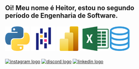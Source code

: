 <h2 align="left">Oi! Meu nome é Heitor, estou no segundo período de Engenharia de Software.</h2>

###

<p align="left">
  <img src="img/python_logo.png" height="80" alt="python logo" />
  <img src="img/pandas_logo.png" height="80" alt="pandas logo" />
  <img src="img/powerbi_logo.png" height="80" alt="power bi logo" />
  <img src="img/excel_logo.png" height="80" alt="excel logo" />
  <img src="img/sql_logo.png" height="80" alt="sql logo" />
</p>

###

<div align="left">
  <a href="https://www.instagram.com/publio.heitor/">
  <img src="https://img.shields.io/static/v1?message=Instagram&logo=instagram&label=&color=E4405F&logoColor=white&labelColor=&style=for-the-badge" height="35" alt="instagram logo"  /></a>
  <a href="https://discord.com/channels/@heitor.publio">
  <img src="https://img.shields.io/static/v1?message=Discord&logo=discord&label=&color=7289DA&logoColor=white&labelColor=&style=for-the-badge" height="35" alt="discord logo"  /></a>
  <a href="https://www.linkedin.com/in/heitorp%C3%BAblio/">
  <img src="https://img.shields.io/static/v1?message=LinkedIn&logo=linkedin&label=&color=0077B5&logoColor=white&labelColor=&style=for-the-badge" height="35" alt="linkedin logo"  /></a>
</div>

###
